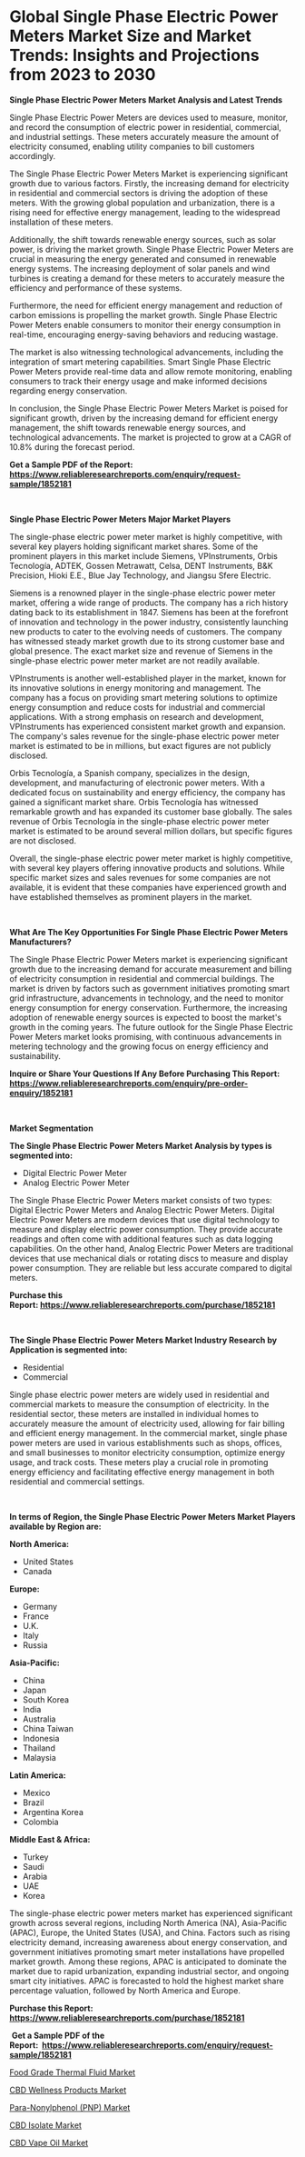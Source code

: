 <p><h1>Global Single Phase Electric Power Meters Market Size and Market Trends: Insights and Projections from 2023 to 2030</h1></p><p><strong>Single Phase Electric Power Meters Market Analysis and Latest Trends</strong></p>
<p><p>Single Phase Electric Power Meters are devices used to measure, monitor, and record the consumption of electric power in residential, commercial, and industrial settings. These meters accurately measure the amount of electricity consumed, enabling utility companies to bill customers accordingly.</p><p>The Single Phase Electric Power Meters Market is experiencing significant growth due to various factors. Firstly, the increasing demand for electricity in residential and commercial sectors is driving the adoption of these meters. With the growing global population and urbanization, there is a rising need for effective energy management, leading to the widespread installation of these meters.</p><p>Additionally, the shift towards renewable energy sources, such as solar power, is driving the market growth. Single Phase Electric Power Meters are crucial in measuring the energy generated and consumed in renewable energy systems. The increasing deployment of solar panels and wind turbines is creating a demand for these meters to accurately measure the efficiency and performance of these systems.</p><p>Furthermore, the need for efficient energy management and reduction of carbon emissions is propelling the market growth. Single Phase Electric Power Meters enable consumers to monitor their energy consumption in real-time, encouraging energy-saving behaviors and reducing wastage.</p><p>The market is also witnessing technological advancements, including the integration of smart metering capabilities. Smart Single Phase Electric Power Meters provide real-time data and allow remote monitoring, enabling consumers to track their energy usage and make informed decisions regarding energy conservation.</p><p>In conclusion, the Single Phase Electric Power Meters Market is poised for significant growth, driven by the increasing demand for efficient energy management, the shift towards renewable energy sources, and technological advancements. The market is projected to grow at a CAGR of 10.8% during the forecast period.</p></p>
<p><strong>Get a Sample PDF of the Report:&nbsp; <a href="https://www.reliableresearchreports.com/enquiry/request-sample/1852181">https://www.reliableresearchreports.com/enquiry/request-sample/1852181</a></strong></p>
<p>&nbsp;</p>
<p><strong>Single Phase Electric Power Meters Major Market Players</strong></p>
<p><p>The single-phase electric power meter market is highly competitive, with several key players holding significant market shares. Some of the prominent players in this market include Siemens, VPInstruments, Orbis Tecnología, ADTEK, Gossen Metrawatt, Celsa, DENT Instruments, B&K Precision, Hioki E.E., Blue Jay Technology, and Jiangsu Sfere Electric. </p><p>Siemens is a renowned player in the single-phase electric power meter market, offering a wide range of products. The company has a rich history dating back to its establishment in 1847. Siemens has been at the forefront of innovation and technology in the power industry, consistently launching new products to cater to the evolving needs of customers. The company has witnessed steady market growth due to its strong customer base and global presence. The exact market size and revenue of Siemens in the single-phase electric power meter market are not readily available.</p><p>VPInstruments is another well-established player in the market, known for its innovative solutions in energy monitoring and management. The company has a focus on providing smart metering solutions to optimize energy consumption and reduce costs for industrial and commercial applications. With a strong emphasis on research and development, VPInstruments has experienced consistent market growth and expansion. The company's sales revenue for the single-phase electric power meter market is estimated to be in millions, but exact figures are not publicly disclosed.</p><p>Orbis Tecnología, a Spanish company, specializes in the design, development, and manufacturing of electronic power meters. With a dedicated focus on sustainability and energy efficiency, the company has gained a significant market share. Orbis Tecnología has witnessed remarkable growth and has expanded its customer base globally. The sales revenue of Orbis Tecnología in the single-phase electric power meter market is estimated to be around several million dollars, but specific figures are not disclosed.</p><p>Overall, the single-phase electric power meter market is highly competitive, with several key players offering innovative products and solutions. While specific market sizes and sales revenues for some companies are not available, it is evident that these companies have experienced growth and have established themselves as prominent players in the market.</p></p>
<p>&nbsp;</p>
<p><strong>What Are The Key Opportunities For Single Phase Electric Power Meters Manufacturers?</strong></p>
<p><p>The Single Phase Electric Power Meters market is experiencing significant growth due to the increasing demand for accurate measurement and billing of electricity consumption in residential and commercial buildings. The market is driven by factors such as government initiatives promoting smart grid infrastructure, advancements in technology, and the need to monitor energy consumption for energy conservation. Furthermore, the increasing adoption of renewable energy sources is expected to boost the market's growth in the coming years. The future outlook for the Single Phase Electric Power Meters market looks promising, with continuous advancements in metering technology and the growing focus on energy efficiency and sustainability.</p></p>
<p><strong>Inquire or Share Your Questions If Any Before Purchasing This Report: <a href="https://www.reliableresearchreports.com/enquiry/pre-order-enquiry/1852181">https://www.reliableresearchreports.com/enquiry/pre-order-enquiry/1852181</a></strong></p>
<p>&nbsp;</p>
<p><strong>Market Segmentation</strong></p>
<p><strong>The Single Phase Electric Power Meters Market Analysis by types is segmented into:</strong></p>
<p><ul><li>Digital Electric Power Meter</li><li>Analog Electric Power Meter</li></ul></p>
<p><p>The Single Phase Electric Power Meters market consists of two types: Digital Electric Power Meters and Analog Electric Power Meters. Digital Electric Power Meters are modern devices that use digital technology to measure and display electric power consumption. They provide accurate readings and often come with additional features such as data logging capabilities. On the other hand, Analog Electric Power Meters are traditional devices that use mechanical dials or rotating discs to measure and display power consumption. They are reliable but less accurate compared to digital meters.</p></p>
<p><strong>Purchase this Report:&nbsp;<a href="https://www.reliableresearchreports.com/purchase/1852181">https://www.reliableresearchreports.com/purchase/1852181</a></strong></p>
<p>&nbsp;</p>
<p><strong>The Single Phase Electric Power Meters Market Industry Research by Application is segmented into:</strong></p>
<p><ul><li>Residential</li><li>Commercial</li></ul></p>
<p><p>Single phase electric power meters are widely used in residential and commercial markets to measure the consumption of electricity. In the residential sector, these meters are installed in individual homes to accurately measure the amount of electricity used, allowing for fair billing and efficient energy management. In the commercial market, single phase power meters are used in various establishments such as shops, offices, and small businesses to monitor electricity consumption, optimize energy usage, and track costs. These meters play a crucial role in promoting energy efficiency and facilitating effective energy management in both residential and commercial settings.</p></p>
<p>&nbsp;</p>
<p><strong>In terms of Region, the Single Phase Electric Power Meters Market Players available by Region are:</strong></p>
<p>
    <p> <strong> North America: </strong>
        <ul>
            <li>United States</li>
            <li>Canada</li>
        </ul>
        </p> 
    <p> <strong> Europe: </strong>
        <ul>
            <li>Germany</li>
            <li>France</li>
            <li>U.K.</li>
            <li>Italy</li>
            <li>Russia</li>
        </ul>
        </p> 
    <p> <strong> Asia-Pacific: </strong>
        <ul>
            <li>China</li>
            <li>Japan</li>
            <li>South Korea</li>
            <li>India</li>
            <li>Australia</li>
            <li>China Taiwan</li>
            <li>Indonesia</li>
            <li>Thailand</li>
            <li>Malaysia</li>
        </ul>
        </p> 
    <p> <strong> Latin America: </strong>
        <ul>
            <li>Mexico</li>
            <li>Brazil</li>
            <li>Argentina Korea</li>
            <li>Colombia</li>
        </ul>
        </p> 
    <p> <strong> Middle East & Africa: </strong>
        <ul>
            <li>Turkey</li>
            <li>Saudi</li>
            <li>Arabia</li>
            <li>UAE</li>
            <li>Korea</li>
        </ul>
    </p>
    </p>
<p><p>The single-phase electric power meters market has experienced significant growth across several regions, including North America (NA), Asia-Pacific (APAC), Europe, the United States (USA), and China. Factors such as rising electricity demand, increasing awareness about energy conservation, and government initiatives promoting smart meter installations have propelled market growth. Among these regions, APAC is anticipated to dominate the market due to rapid urbanization, expanding industrial sector, and ongoing smart city initiatives. APAC is forecasted to hold the highest market share percentage valuation, followed by North America and Europe.</p></p>
<p><strong>Purchase this Report: <a href="https://www.reliableresearchreports.com/purchase/1852181">https://www.reliableresearchreports.com/purchase/1852181</a></strong></p>
<p>&nbsp;<strong>Get a Sample PDF of the Report:&nbsp;&nbsp;<a href="https://www.reliableresearchreports.com/enquiry/request-sample/1852181">https://www.reliableresearchreports.com/enquiry/request-sample/1852181</a></strong></p>
<p><strong></strong></p>
<p><p><a href="https://medium.com/@nayelibosco/analyzing-food-grade-thermal-fluid-market-global-industry-perspective-and-forecast-2023-to-2030-4e91311e02f4">Food Grade Thermal Fluid Market</a></p><p><a href="https://www.linkedin.com/pulse/cbd-wellness-products-market-size-share-global-analysis/">CBD Wellness Products Market</a></p><p><a href="https://medium.com/@janrussell6445/para-nonylphenol-pnp-market-trends-forecast-and-competitive-analysis-to-2030-3d237f8af009">Para-Nonylphenol (PNP) Market</a></p><p><a href="https://www.linkedin.com/pulse/cbd-isolate-market-size-share-global-analysis-report-2023/">CBD Isolate Market</a></p><p><a href="https://www.linkedin.com/pulse/cbd-vape-oil-market-challenges-opportunities-growth-drivers/">CBD Vape Oil Market</a></p></p>